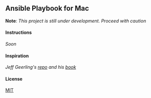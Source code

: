 Ansible Playbook for Mac
---
__Note__: _This project is still under development. Proceed with caution_
#### Instructions
_Soon_

#### Inspiration
_Jeff Geerling's [repo](https://github.com/geerlingguy/mac-dev-playbook) and his [book](https://www.ansiblefordevops.com/)_

#### License
[MIT](https://github.com/v1shwa/mac-playbook/blob/master/LICENSE)